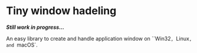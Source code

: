 # Tiny window hadeling

***Still work in progress...***

An easy library to create and handle application window on ``Win32`, `Linux`, and `macOS`.
